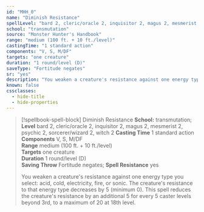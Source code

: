 ```yaml
---
id: "MHH_0"
name: "Diminish Resistance"
spellLevel: "bard 2, cleric/oracle 2, inquisitor 2, magus 2, mesmerist 2, psychic 2, sorcerer/wizard 2, witch 2"
school: "transmutation"
source: "Monster Hunter's Handbook"
range: "medium (100 ft. + 10 ft./level)"
castingTime: "1 standard action"
components: "V, S, M/DF"
targets: "one creature"
duration: "1 round/level (D)"
saveType: "Fortitude negates"
sr: "yes"
description: "You weaken a creature's resistance against one energy type you select: acid, cold, electricity, fire, or sonic. The creature's resistance to that energy type decreases by 5 (minimum 0). This spell reduces the creature's resistance by an additional 5 for every 5 caster levels beyond 3rd, to a maximum of 20 at 18th level."
known: false
cssclasses:
  - hide-title
  - hide-properties
---
```


> [!spellbook-spell-block] Diminish Resistance
> **School:** transmutation; **Level** bard 2, cleric/oracle 2, inquisitor 2, magus 2, mesmerist 2, psychic 2, sorcerer/wizard 2, witch 2
> **Casting Time** 1 standard action  
> **Components** V, S, M/DF  
> **Range** medium (100 ft. + 10 ft./level)  
> **Targets** one creature  
> **Duration** 1 round/level (D)  
> **Saving Throw** Fortitude negates; **Spell Resistance** yes
> 
> You weaken a creature's resistance against one energy type you select: acid, cold, electricity, fire, or sonic. The creature's resistance to that energy type decreases by 5 (minimum 0). This spell reduces the creature's resistance by an additional 5 for every 5 caster levels beyond 3rd, to a maximum of 20 at 18th level.